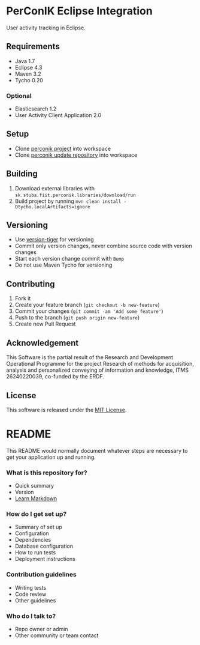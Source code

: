 # PerConIK Eclipse Integration

User activity tracking in Eclipse.

## Requirements

- Java 1.7
- Eclipse 4.3
- Maven 3.2
- Tycho 0.20

### Optional

- Elasticsearch 1.2
- User Activity Client Application 2.0

## Setup

- Clone [perconik project](https://github.com/perconik/perconik) into workspace
- Clone [perconik update repository](https://github.com/perconik/perconik.github.io) into workspace

## Building

1. Download external libraries with `sk.stuba.fiit.perconik.libraries/download/run`
2. Build project by running `mvn clean install -Dtycho.localArtifacts=ignore`

## Versioning

- Use [version-tiger](https://github.com/inventage/version-tiger) for versioning
- Commit only version changes, never combine source code with version changes
- Start each version change commit with `Bump`
- Do not use Maven Tycho for versioning 

## Contributing

1. Fork it
2. Create your feature branch (`git checkout -b new-feature`)
3. Commit your changes (`git commit -am 'Add some feature'`)
4. Push to the branch (`git push origin new-feature`)
5. Create new Pull Request

## Acknowledgement

This Software is the partial result of the Research and Development
Operational Programme for the project Research of methods for acquisition,
analysis and personalized conveying of information and knowledge,
ITMS 26240220039, co-funded by the ERDF.

## License

This software is released under the [MIT License](LICENSE.md).



# README #

This README would normally document whatever steps are necessary to get your application up and running.

### What is this repository for? ###

* Quick summary
* Version
* [Learn Markdown](https://bitbucket.org/tutorials/markdowndemo)

### How do I get set up? ###

* Summary of set up
* Configuration
* Dependencies
* Database configuration
* How to run tests
* Deployment instructions

### Contribution guidelines ###

* Writing tests
* Code review
* Other guidelines

### Who do I talk to? ###

* Repo owner or admin
* Other community or team contact